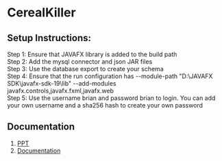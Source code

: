# CerealKiller

## Setup Instructions:

Step 1: Ensure that JAVAFX library is added to the build path \
Step 2: Add the mysql connector and json JAR files \
Step 3: Use the database export to create your schema \
Step 4: Ensure that the run configuration has --module-path "D:\JAVAFX SDK\javafx-sdk-19\lib" --add-modules javafx.controls,javafx.fxml,javafx.web \
Step 5: Use the username brian and password brian to login. You can add your own username and a sha256 hash to create your own password 

## Documentation

1. [PPT](./Cereal%20Killer%20PPT.pptx)
2. [Documentation](./CSYE_FinalProject_6200_CerealKiller.pdf)
